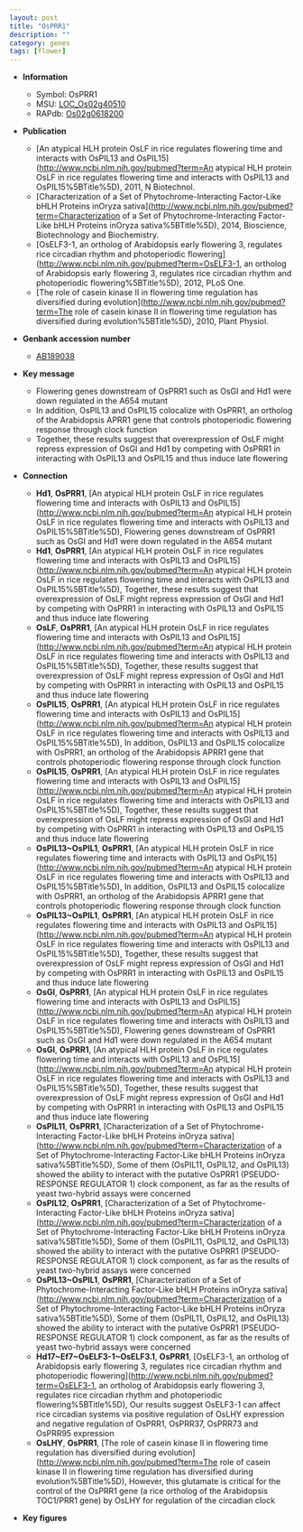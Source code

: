 ```yaml
---
layout: post
title: "OsPRR1"
description: ""
category: genes
tags: [flower]
---
```


* **Information**  
    + Symbol: OsPRR1  
    + MSU: [LOC_Os02g40510](http://rice.plantbiology.msu.edu/cgi-bin/ORF_infopage.cgi?orf=LOC_Os02g40510)  
    + RAPdb: [Os02g0618200](http://rapdb.dna.affrc.go.jp/viewer/gbrowse_details/irgsp1?name=Os02g0618200)  

* **Publication**  
    + [An atypical HLH protein OsLF in rice regulates flowering time and interacts with OsPIL13 and OsPIL15](http://www.ncbi.nlm.nih.gov/pubmed?term=An atypical HLH protein OsLF in rice regulates flowering time and interacts with OsPIL13 and OsPIL15%5BTitle%5D), 2011, N Biotechnol.
    + [Characterization of a Set of Phytochrome-Interacting Factor-Like bHLH Proteins inOryza sativa](http://www.ncbi.nlm.nih.gov/pubmed?term=Characterization of a Set of Phytochrome-Interacting Factor-Like bHLH Proteins inOryza sativa%5BTitle%5D), 2014, Bioscience, Biotechnology and Biochemistry.
    + [OsELF3-1, an ortholog of Arabidopsis early flowering 3, regulates rice circadian rhythm and photoperiodic flowering](http://www.ncbi.nlm.nih.gov/pubmed?term=OsELF3-1, an ortholog of Arabidopsis early flowering 3, regulates rice circadian rhythm and photoperiodic flowering%5BTitle%5D), 2012, PLoS One.
    + [The role of casein kinase II in flowering time regulation has diversified during evolution](http://www.ncbi.nlm.nih.gov/pubmed?term=The role of casein kinase II in flowering time regulation has diversified during evolution%5BTitle%5D), 2010, Plant Physiol.

* **Genbank accession number**  
    + [AB189038](http://www.ncbi.nlm.nih.gov/nuccore/AB189038)

* **Key message**  
    + Flowering genes downstream of OsPRR1 such as OsGI and Hd1 were down regulated in the A654 mutant
    + In addition, OsPIL13 and OsPIL15 colocalize with OsPRR1, an ortholog of the Arabidopsis APRR1 gene that controls photoperiodic flowering response through clock function
    + Together, these results suggest that overexpression of OsLF might repress expression of OsGI and Hd1 by competing with OsPRR1 in interacting with OsPIL13 and OsPIL15 and thus induce late flowering

* **Connection**  
    + __Hd1__, __OsPRR1__, [An atypical HLH protein OsLF in rice regulates flowering time and interacts with OsPIL13 and OsPIL15](http://www.ncbi.nlm.nih.gov/pubmed?term=An atypical HLH protein OsLF in rice regulates flowering time and interacts with OsPIL13 and OsPIL15%5BTitle%5D),  Flowering genes downstream of OsPRR1 such as OsGI and Hd1 were down regulated in the A654 mutant
    + __Hd1__, __OsPRR1__, [An atypical HLH protein OsLF in rice regulates flowering time and interacts with OsPIL13 and OsPIL15](http://www.ncbi.nlm.nih.gov/pubmed?term=An atypical HLH protein OsLF in rice regulates flowering time and interacts with OsPIL13 and OsPIL15%5BTitle%5D),  Together, these results suggest that overexpression of OsLF might repress expression of OsGI and Hd1 by competing with OsPRR1 in interacting with OsPIL13 and OsPIL15 and thus induce late flowering
    + __OsLF__, __OsPRR1__, [An atypical HLH protein OsLF in rice regulates flowering time and interacts with OsPIL13 and OsPIL15](http://www.ncbi.nlm.nih.gov/pubmed?term=An atypical HLH protein OsLF in rice regulates flowering time and interacts with OsPIL13 and OsPIL15%5BTitle%5D),  Together, these results suggest that overexpression of OsLF might repress expression of OsGI and Hd1 by competing with OsPRR1 in interacting with OsPIL13 and OsPIL15 and thus induce late flowering
    + __OsPIL15__, __OsPRR1__, [An atypical HLH protein OsLF in rice regulates flowering time and interacts with OsPIL13 and OsPIL15](http://www.ncbi.nlm.nih.gov/pubmed?term=An atypical HLH protein OsLF in rice regulates flowering time and interacts with OsPIL13 and OsPIL15%5BTitle%5D),  In addition, OsPIL13 and OsPIL15 colocalize with OsPRR1, an ortholog of the Arabidopsis APRR1 gene that controls photoperiodic flowering response through clock function
    + __OsPIL15__, __OsPRR1__, [An atypical HLH protein OsLF in rice regulates flowering time and interacts with OsPIL13 and OsPIL15](http://www.ncbi.nlm.nih.gov/pubmed?term=An atypical HLH protein OsLF in rice regulates flowering time and interacts with OsPIL13 and OsPIL15%5BTitle%5D),  Together, these results suggest that overexpression of OsLF might repress expression of OsGI and Hd1 by competing with OsPRR1 in interacting with OsPIL13 and OsPIL15 and thus induce late flowering
    + __OsPIL13~OsPIL1__, __OsPRR1__, [An atypical HLH protein OsLF in rice regulates flowering time and interacts with OsPIL13 and OsPIL15](http://www.ncbi.nlm.nih.gov/pubmed?term=An atypical HLH protein OsLF in rice regulates flowering time and interacts with OsPIL13 and OsPIL15%5BTitle%5D),  In addition, OsPIL13 and OsPIL15 colocalize with OsPRR1, an ortholog of the Arabidopsis APRR1 gene that controls photoperiodic flowering response through clock function
    + __OsPIL13~OsPIL1__, __OsPRR1__, [An atypical HLH protein OsLF in rice regulates flowering time and interacts with OsPIL13 and OsPIL15](http://www.ncbi.nlm.nih.gov/pubmed?term=An atypical HLH protein OsLF in rice regulates flowering time and interacts with OsPIL13 and OsPIL15%5BTitle%5D),  Together, these results suggest that overexpression of OsLF might repress expression of OsGI and Hd1 by competing with OsPRR1 in interacting with OsPIL13 and OsPIL15 and thus induce late flowering
    + __OsGI__, __OsPRR1__, [An atypical HLH protein OsLF in rice regulates flowering time and interacts with OsPIL13 and OsPIL15](http://www.ncbi.nlm.nih.gov/pubmed?term=An atypical HLH protein OsLF in rice regulates flowering time and interacts with OsPIL13 and OsPIL15%5BTitle%5D),  Flowering genes downstream of OsPRR1 such as OsGI and Hd1 were down regulated in the A654 mutant
    + __OsGI__, __OsPRR1__, [An atypical HLH protein OsLF in rice regulates flowering time and interacts with OsPIL13 and OsPIL15](http://www.ncbi.nlm.nih.gov/pubmed?term=An atypical HLH protein OsLF in rice regulates flowering time and interacts with OsPIL13 and OsPIL15%5BTitle%5D),  Together, these results suggest that overexpression of OsLF might repress expression of OsGI and Hd1 by competing with OsPRR1 in interacting with OsPIL13 and OsPIL15 and thus induce late flowering
    + __OsPIL11__, __OsPRR1__, [Characterization of a Set of Phytochrome-Interacting Factor-Like bHLH Proteins inOryza sativa](http://www.ncbi.nlm.nih.gov/pubmed?term=Characterization of a Set of Phytochrome-Interacting Factor-Like bHLH Proteins inOryza sativa%5BTitle%5D),  Some of them (OsPIL11, OsPIL12, and OsPIL13) showed the ability to interact with the putative OsPRR1 (PSEUDO-RESPONSE REGULATOR 1) clock component, as far as the results of yeast two-hybrid assays were concerned
    + __OsPIL12__, __OsPRR1__, [Characterization of a Set of Phytochrome-Interacting Factor-Like bHLH Proteins inOryza sativa](http://www.ncbi.nlm.nih.gov/pubmed?term=Characterization of a Set of Phytochrome-Interacting Factor-Like bHLH Proteins inOryza sativa%5BTitle%5D),  Some of them (OsPIL11, OsPIL12, and OsPIL13) showed the ability to interact with the putative OsPRR1 (PSEUDO-RESPONSE REGULATOR 1) clock component, as far as the results of yeast two-hybrid assays were concerned
    + __OsPIL13~OsPIL1__, __OsPRR1__, [Characterization of a Set of Phytochrome-Interacting Factor-Like bHLH Proteins inOryza sativa](http://www.ncbi.nlm.nih.gov/pubmed?term=Characterization of a Set of Phytochrome-Interacting Factor-Like bHLH Proteins inOryza sativa%5BTitle%5D),  Some of them (OsPIL11, OsPIL12, and OsPIL13) showed the ability to interact with the putative OsPRR1 (PSEUDO-RESPONSE REGULATOR 1) clock component, as far as the results of yeast two-hybrid assays were concerned
    + __Hd17~Ef7~OsELF3-1~OsELF3.1__, __OsPRR1__, [OsELF3-1, an ortholog of Arabidopsis early flowering 3, regulates rice circadian rhythm and photoperiodic flowering](http://www.ncbi.nlm.nih.gov/pubmed?term=OsELF3-1, an ortholog of Arabidopsis early flowering 3, regulates rice circadian rhythm and photoperiodic flowering%5BTitle%5D),  Our results suggest OsELF3-1 can affect rice circadian systems via positive regulation of OsLHY expression and negative regulation of OsPRR1, OsPRR37, OsPRR73 and OsPRR95 expression
    + __OsLHY__, __OsPRR1__, [The role of casein kinase II in flowering time regulation has diversified during evolution](http://www.ncbi.nlm.nih.gov/pubmed?term=The role of casein kinase II in flowering time regulation has diversified during evolution%5BTitle%5D),  However, this glutamate is critical for the control of the OsPRR1 gene (a rice ortholog of the Arabidopsis TOC1/PRR1 gene) by OsLHY for regulation of the circadian clock

* **Key figures**  


